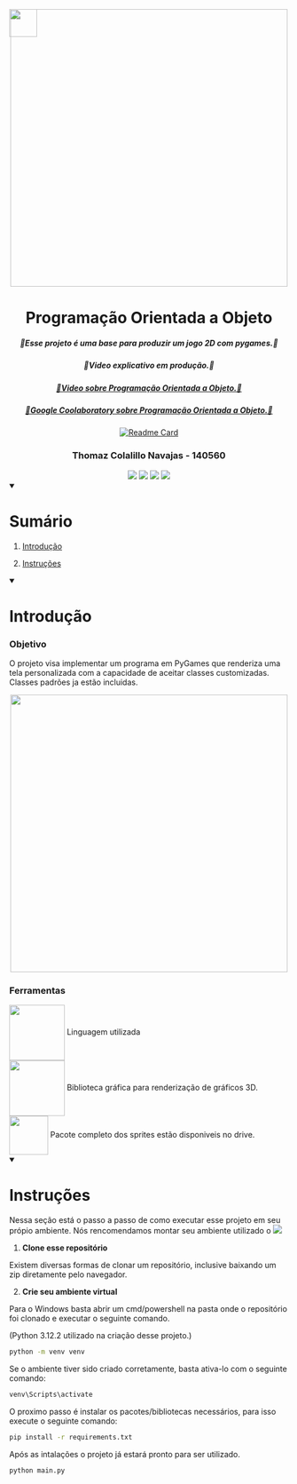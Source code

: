 <img align="center" style='position: fixed' width=50 src="https://upload.wikimedia.org/wikipedia/commons/thumb/0/06/Logo_FURG_institucional.png/598px-Logo_FURG_institucional.png" />
<div align="center">
<img align="center" width=500 src="https://upload.wikimedia.org/wikipedia/commons/thumb/b/be/Pygame_logo.svg/1280px-Pygame_logo.svg.png" />
<h1>Programação Orientada a Objeto</h>
</div>


##### <div align="center">🧱Esse projeto é uma base para produzir um jogo 2D com pygames.🧱</div>

##### <div align="center">🧱Video explicativo em produção.🧱</div>

##### <div align="center"><a href=https://youtu.be/EFB-1rEvXGU>🧱Video sobre Programação Orientada a Objeto.🧱</a></div>

##### <div align="center"><a href='https://colab.research.google.com/drive/1Kmgvfz3LwfgrKRRRqFCIG_7zYvHXz3RY?usp=sharing'>🧱Google Coolaboratory sobre Programação Orientada a Objeto.🧱</a></div>

<div align="center">

[![Readme Card](https://github-readme-stats.vercel.app/api/pin/?username=NavajasThomaz&repo=PygamesPOO&theme=transparent)](https://github.com/NavajasThomaz/PygamesPOO)

</div>



### <div align="center">Thomaz Colalillo Navajas - 140560</div>
<div style="display: inline_block", align="center">
    <a href = "mailto:thomaznavajas@gmail.com"><img src="https://img.shields.io/badge/Gmail-D14836?style=for-the-badge&logo=gmail&logoColor=white" target="_blank"></a>
    <a href="www.linkedin.com/in/thomaz-navajas" target="_blank"><img src="https://img.shields.io/badge/-LinkedIn-%230077B5?style=for-the-badge&logo=linkedin&logoColor=white" target="_blank"></a> 
    <a href="https://github.com/NavajasThomaz" target="_blank"><img src="https://img.shields.io/badge/GitHub-100000?style=for-the-badge&logo=github&logoColor=white" target="_blank"></a>
    <a href="https://www.kaggle.com/thomaznavajas" target="_blank"><img src="https://img.shields.io/badge/Kaggle-20BEFF?style=for-the-badge&logo=Kaggle&logoColor=white" target="_blank"></a>

</div>
<div>
    <details open>
        <summary>

# Sumário</summary>

1. [Introdução](#Introdução)
2. [Instruções](#Instruções)

    </details>
</div>
<details open>
<summary>

# Introdução</summary>

### Objetivo
O projeto visa implementar um programa em PyGames que renderiza uma tela personalizada com a capacidade de aceitar classes customizadas. Classes padrões ja estão incluidas.

<div align="center">
<img align="center" width=500 src="https://techarthub.com/wp-content/uploads/actor-blueprint-component.jpg" />
</div>



### Ferramentas
<div style=display:inline-block>
<img align="center" width=100 src="https://cdn.jsdelivr.net/gh/devicons/devicon@latest/icons/python/python-original-wordmark.svg" />
Linguagem utilizada
</div>
<div>
<img align="center" width=100 src="https://upload.wikimedia.org/wikipedia/commons/thumb/b/be/Pygame_logo.svg/1280px-Pygame_logo.svg.png" />
Biblioteca gráfica para renderização de gráficos 3D.
</div>
<div>
<a href = "https://drive.google.com/file/d/13srzcwzpOeTazTBZgbHbo_Yagwuhpp2l/view?usp=drive_link"><img src="https://resources.finalsite.net/images/f_auto,q_auto,t_image_size_1/v1672955208/ccsk12inus/tmchgi8elmup78ffviev/Google_Drive_logo.png" target="_blank" width="70" align='center'></a>
Pacote completo dos sprites estão disponiveis no drive.


</div>
</details>



<details open>
<summary>

# Instruções</summary>

Nessa seção está o passo a passo de como executar esse projeto em seu própio ambiente.
Nós rencomendamos montar seu ambiente utilizado o 
<a href="https://code.visualstudio.com/" target="_blank"><img src="https://img.shields.io/badge/Visual_Studio_Code-0078D4?style=for-the-badge&logo=visual%20studio%20code&logoColor=white" target="_blank"></a>

1. **Clone esse repositório**

Existem diversas formas de clonar um repositório, inclusive baixando um zip diretamente pelo navegador.

2. **Crie seu ambiente virtual**

Para o Windows basta abrir um cmd/powershell na pasta onde o repositório foi clonado e executar o seguinte comando. 

(Python 3.12.2 utilizado na criação desse projeto.)
```cmd
python -m venv venv
```
Se o ambiente tiver sido criado corretamente, basta ativa-lo  com o seguinte comando:
```cmd
venv\Scripts\activate
```
O proximo passo é instalar os pacotes/bibliotecas necessários, para isso execute o seguinte comando:
```cmd
pip install -r requirements.txt
```
Após as intalações o projeto já estará pronto para ser utilizado.
```cmd
python main.py
```
</details>

